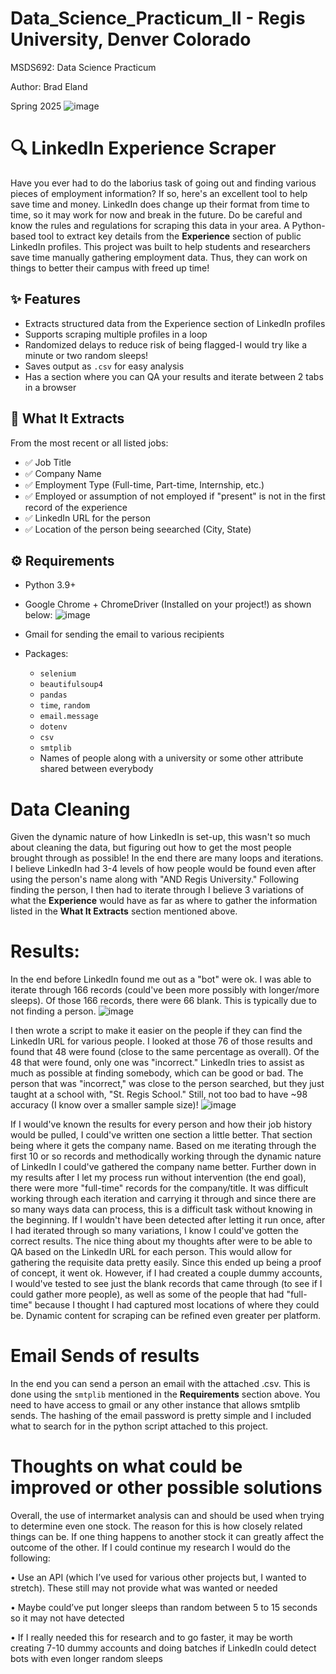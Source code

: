 # Data_Science_Practicum_II - Regis University, Denver Colorado

MSDS692: Data Science Practicum

Author: Brad Eland

Spring 2025
![image](https://github.com/user-attachments/assets/b1b6fba2-8339-4c5c-836c-a843d1bf879d)


# 🔍 LinkedIn Experience Scraper
Have you ever had to do the laborius task of going out and finding various pieces of employment information? If so, here's an excellent tool to help save time and money. LinkedIn does change up their format from time to time, so it may work for now and break in the future.
Do be careful and know the rules and regulations for scraping this data in your area. 
A Python-based tool to extract key details from the **Experience** section of public LinkedIn profiles. This project was built to help students and researchers save time manually gathering employment data. Thus, they can work on things to better their campus with freed up time!

## ✨ Features

- Extracts structured data from the Experience section of LinkedIn profiles
- Supports scraping multiple profiles in a loop
- Randomized delays to reduce risk of being flagged-I would try like a minute or two random sleeps!
- Saves output as `.csv` for easy analysis
- Has a section where you can QA your results and iterate between 2 tabs in a browser

## 📌 What It Extracts

From the most recent or all listed jobs:
- ✅ Job Title
- ✅ Company Name
- ✅ Employment Type (Full-time, Part-time, Internship, etc.)
- ✅ Employed or assumption of not employed if "present" is not in the first record of the experience
- ✅ LinkedIn URL for the person
- ✅ Location of the person being seearched (City, State)

## ⚙️ Requirements

- Python 3.9+
- Google Chrome + ChromeDriver (Installed on your project!) as shown below:
![image](https://github.com/user-attachments/assets/6c7305e6-306b-474c-a4c8-940123b5b895)

- Gmail for sending the email to various recipients
- Packages:
  - `selenium`
  - `beautifulsoup4`
  - `pandas`
  - `time`, `random`
  - `email.message`
  - `dotenv`
  - `csv`
  - `smtplib`
  - Names of people along with a university or some other attribute shared between everybody

# Data Cleaning
Given the dynamic nature of how LinkedIn is set-up, this wasn't so much about cleaning the data, but figuring out how to get the most people brought through as possible! In the end there are many loops and iterations. I believe LinkedIn had 3-4 levels of how people would be found even after using the person's name along with "AND Regis University."
Following finding the person, I then had to iterate through I believe 3 variations of what the **Experience** would have as far as where to gather the information listed in the **What It Extracts** section mentioned above. 

# Results:
In the end before LinkedIn found me out as a "bot" were ok.  I was able to iterate through 166 records (could've been more possibly with longer/more sleeps). Of those 166 records, there were 66 blank. This is typically due to not finding a person.
![image](https://github.com/user-attachments/assets/f34a88ee-fdb4-4f77-b48c-14b926a80810)


I then wrote a script to make it easier on the people if they can find the LinkedIn URL for various people.  I looked at those 76 of those results and found that 48 were found (close to the same percentage as overall). Of the 48 that were found, only one was "incorrect." LinkedIn tries to assist as much as possible at finding somebody, which can be good or bad. The person that was "incorrect," was close to the person searched, but they just taught at a school with, "St. Regis School." Still, not too bad to have ~98 accuracy (I know over a smaller sample size)!
![image](https://github.com/user-attachments/assets/16676e07-e2b4-4c88-9250-c2c7e11e69ae)

If I would've known the results for every person and how their job history would be pulled, I could've written one section a little better. That section being where it gets the company name. Based on me iterating through the first 10 or so records and methodically working through the dynamic nature of LinkedIn I could've gathered the company name better. Further down in my results after I let my process run without intervention (the end goal), there were more "full-time" records for the company/title.  It was difficult working through each iteration and carrying it through and since there are so many ways data can process, this is a difficult task without knowing in the beginning. If I wouldn't have been detected after letting it run once, after I had iterated through so many variations, I know I could've gotten the correct results. The nice thing about my thoughts after were to be able to QA based on the LinkedIn URL for each person. This would allow for gathering the requisite data pretty easily. Since this ended up being a proof of concept, it went ok. However, if I had created a couple dummy accounts, I would've tested to see just the blank records that came through (to see if I could gather more people), as well as some of the people that had "full-time" because I thought I had captured most locations of where they could be. Dynamic content for scraping can be refined even greater per platform. 

# Email Sends of results
In the end you can send a person an email with the attached .csv. This is done using the `smtplib` mentioned in the **Requirements** section above. You need to have access to gmail or any other instance that allows smtplib sends. The hashing of the email password is pretty simple and I included what to search for in the python script attached to this project.

# Thoughts on what could be improved or other possible solutions
Overall, the use of intermarket analysis can and should be used when trying to determine even one stock.  The reason for this is how closely related things can be.  If one thing happens to another stock it can greatly affect the outcome of the other.  If I could continue my research I would do the following:

•	Use an API (which I’ve used for various other projects but, I wanted to stretch). These still may not provide what was wanted or needed

• Maybe could’ve put longer sleeps than random between 5 to 15 seconds so it may not have detected

• If I really needed this for research and to go faster, it may be worth creating 7-10 dummy accounts and doing batches if LinkedIn could detect bots with even longer random sleeps

